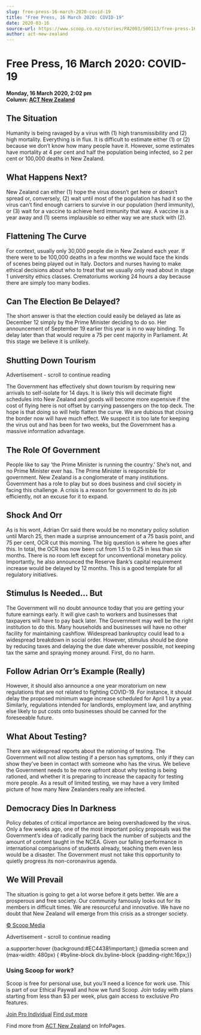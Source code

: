 ```yaml
---
slug: free-press-16-march-2020-covid-19
title: "Free Press, 16 March 2020: COVID-19"
date: 2020-03-16
source-url: https://www.scoop.co.nz/stories/PA2003/S00113/free-press-16-march-2020-covid-19.htm
author: act-new-zealand
---
```

Free Press, 16 March 2020: COVID-19
===================================

**Monday, 16 March 2020, 2:02 pm**  
**Column: [ACT New Zealand](https://info.scoop.co.nz/ACT_New_Zealand)**

The Situation
-------------

Humanity is being ravaged by a virus with (1) high transmissibility and (2) high mortality. Everything is in flux. It is difficult to estimate either (1) or (2) because we don’t know how many people have it. However, some estimates have mortality at 4 per cent and half the population being infected, so 2 per cent or 100,000 deaths in New Zealand.

What Happens Next?
------------------

New Zealand can either (1) hope the virus doesn’t get here or doesn’t spread or, conversely, (2) wait until most of the population has had it so the virus can’t find enough carriers to survive in our population (herd immunity), or (3) wait for a vaccine to achieve herd immunity that way. A vaccine is a year away and (1) seems implausible so either way we are stuck with (2).

Flattening The Curve
--------------------

For context, usually only 30,000 people die in New Zealand each year. If there were to be 100,000 deaths in a few months we would face the kinds of scenes being played out in Italy. Doctors and nurses having to make ethical decisions about who to treat that we usually only read about in stage 1 university ethics classes. Crematoriums working 24 hours a day because there are simply too many bodies.

Can The Election Be Delayed?
----------------------------

The short answer is that the election could easily be delayed as late as December 12 simply by the Prime Minister deciding to do so. Her announcement of September 19 earlier this year is in no way binding. To delay later than that would require a 75 per cent majority in Parliament. At this stage we believe it is unlikely.

Shutting Down Tourism
---------------------

Advertisement - scroll to continue reading





The Government has effectively shut down tourism by requiring new arrivals to self-isolate for 14 days. It is likely this will decimate flight schedules into New Zealand and goods will become more expensive if the cost of flying here is not offset by carrying passengers on the top deck. The hope is that doing so will help flatten the curve. We are dubious that closing the border now will have much effect. We suspect it is too late for keeping the virus out and has been for two weeks, but the Government has a massive information advantage.

The Role Of Government
----------------------

People like to say ‘the Prime Minister is running the country.’ She’s not, and no Prime Minister ever has. The Prime Minister is responsible for government. New Zealand is a conglomerate of many institutions. Government has a role to play but so does business and civil society in facing this challenge. A crisis is a reason for government to do its job efficiently, not an excuse for it to expand.

Shock And Orr
-------------

As is his wont, Adrian Orr said there would be no monetary policy solution until March 25, then made a surprise announcement of a 75 basis point, and 75 per cent, OCR cut this morning. The big question is where he goes after this. In total, the OCR has now been cut from 1.5 to 0.25 in less than six months. There is no room left except for unconventional monetary policy. Importantly, he also announced the Reserve Bank’s capital requirement increase would be delayed by 12 months. This is a good template for all regulatory initiatives.

Stimulus Is Needed… But
-----------------------

The Government will no doubt announce today that you are getting your future earnings early. It will give cash to workers and businesses that taxpayers will have to pay back later. The Government may well be the right institution to do this. Many households and businesses will have no other facility for maintaining cashflow. Widespread bankruptcy could lead to a widespread breakdown in social order. However, stimulus should be done by reducing taxes and delaying the due date wherever possible, not keeping tax the same and spraying money around. First, do no harm.

Follow Adrian Orr’s Example (Really)
------------------------------------

However, it should also announce a one year moratorium on new regulations that are not related to fighting COVID-19. For instance, it should delay the proposed minimum wage increase scheduled for April 1 by a year. Similarly, regulations intended for landlords, employment law, and anything else likely to put costs onto businesses should be canned for the foreseeable future.

What About Testing?
-------------------

There are widespread reports about the rationing of testing. The Government will not allow testing if a person has symptoms, only if they can show they’ve been in contact with someone who has the virus. We believe the Government needs to be more upfront about why testing is being rationed, and whether it is preparing to increase the capacity for testing more people. As a result of limited testing, we may have a very limited picture of how many New Zealanders really are infected.

Democracy Dies In Darkness
--------------------------

Policy debates of critical importance are being overshadowed by the virus. Only a few weeks ago, one of the most important policy proposals was the Government’s idea of radically paring back the number of subjects and the amount of content taught in the NCEA. Given our falling performance in international comparisons of students already, teaching them even less would be a disaster. The Government must not take this opportunity to quietly progress its non-coronavirus agenda.

We Will Prevail
---------------

The situation is going to get a lot worse before it gets better. We are a prosperous and free society. Our community famously looks out for its members in difficult times. We are resourceful and innovative. We have no doubt that New Zealand will emerge from this crisis as a stronger society.

[© Scoop Media](http://www.scoop.co.nz/about/terms.html)  

Advertisement - scroll to continue reading



a.supporter:hover {background:#EC4438!important;} @media screen and (max-width: 480px) { #byline-block div.byline-block {padding-right:16px;}}

### Using Scoop for work?

Scoop is free for personal use, but you’ll need a licence for work use. This is part of our Ethical Paywall and how we fund Scoop. Join today with plans starting from less than $3 per week, plus gain access to exclusive _Pro_ features.  
  
[Join Pro Individual](https://pro.scoop.co.nz/Individual/?from=ProIn24) [Find out more](https://pro.scoop.co.nz/using-scoop-for-work/?from=ProIn24)

Find more from [ACT New Zealand](https://info.scoop.co.nz/ACT_New_Zealand) on InfoPages.